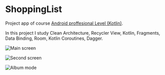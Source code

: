 # ShoppingList

Project app of course [Android proffesional Level (Kotlin)](https://stepik.org/course/117314/info). 

In this project I study Clean Architecture, Recycler View, Kotlin, Fragments, Data Binding, Room, Kotlin Coroutines, Dagger.

![Main screen](https://user-images.githubusercontent.com/43324144/219977942-2ac87f58-c143-4124-8385-25c4d08cbc68.png)

![Second screen](https://user-images.githubusercontent.com/43324144/219979128-f43ab88f-117f-471a-8726-1258e16b2aa7.png)

![Album mode](https://user-images.githubusercontent.com/43324144/219979243-6d5aca79-0dd6-4035-9a96-3cd234b55fb2.png)
